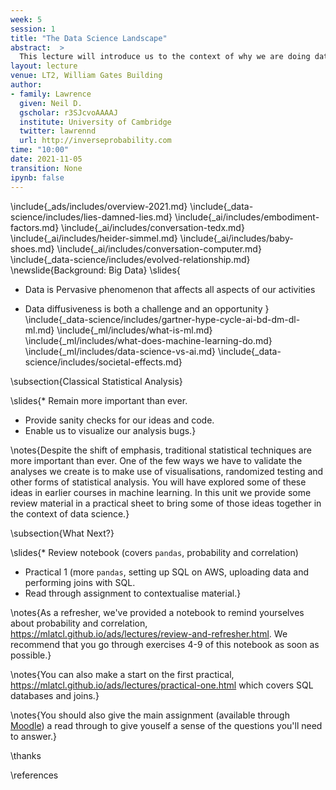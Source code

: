 ```yaml
---
week: 5
session: 1
title: "The Data Science Landscape"
abstract:  >
  This lecture will introduce us to the context of why we are doing data science. What is data science and how does it differ from classical statistics, machine learning and artificial intelligence. We will set the context by introducing the notion of *embodiment factors*. These factors allow us to characterise human and machine intelligence and highlight that in the modern data driven world a symbiotic relationship with the machine is emerging. Unfortunately the high bandwidth capability of the machine means that it has at a disadvantage. Just as the field of mathematical statistics developed to mediate the relationship between humans and data, the field of data science is emerging to mediate the relationship between human machine and data. This background will give the context to what will follow in the rest of the course where you will gain practical skills and experience of developing the full data science pipeline.
layout: lecture
venue: LT2, William Gates Building
author:
- family: Lawrence
  given: Neil D.
  gscholar: r3SJcvoAAAAJ
  institute: University of Cambridge
  twitter: lawrennd
  url: http://inverseprobability.com
time: "10:00"
date: 2021-11-05
transition: None
ipynb: false
---
```




\include{_ads/includes/overview-2021.md}
\include{_data-science/includes/lies-damned-lies.md}
\include{_ai/includes/embodiment-factors.md}
\include{_ai/includes/conversation-tedx.md}
\include{_ai/includes/heider-simmel.md}
\include{_ai/includes/baby-shoes.md}
\include{_ai/includes/conversation-computer.md}
\include{_data-science/includes/evolved-relationship.md}
\newslide{Background: Big Data}
\slides{
* Data is Pervasive phenomenon that affects all aspects of our activities

* Data diffusiveness is both a challenge and an opportunity
}
\include{_data-science/includes/gartner-hype-cycle-ai-bd-dm-dl-ml.md}
\include{_ml/includes/what-is-ml.md}
\include{_ml/includes/what-does-machine-learning-do.md}
\include{_ml/includes/data-science-vs-ai.md}
\include{_data-science/includes/societal-effects.md}

\subsection{Classical Statistical Analysis}

\slides{* Remain more important than ever.
* Provide sanity checks for our ideas and code.
* Enable us to visualize our analysis bugs.}

\notes{Despite the shift of emphasis, traditional statistical techniques are more important than ever. One of the few ways we have to validate the analyses we create is to make use of visualisations, randomized testing and other forms of statistical analysis. You will have explored some of these ideas in earlier courses in machine learning. In this unit we provide some review material in a practical sheet to bring some of those ideas together in the context of data science.}

\subsection{What Next?}

\slides{* Review notebook (covers `pandas`, probability and correlation)
* Practical 1 (more `pandas`, setting up SQL on AWS, uploading data and performing joins with SQL.
* Read through assignment to contextualise material.}

\notes{As a refresher, we've provided a notebook to remind yourselves about probability and correlation, <https://mlatcl.github.io/ads/lectures/review-and-refresher.html>. We recommend that you go through exercises 4-9 of this notebook as soon as possible.}

\notes{You can also make a start on the first practical, <https://mlatcl.github.io/ads/lectures/practical-one.html> which covers SQL databases and joins.}

\notes{You should also give the main assignment (available through [Moodle](https://vle.cam.ac.uk)) a read through to give youself a sense of the questions you'll need to answer.}

\thanks

\references
